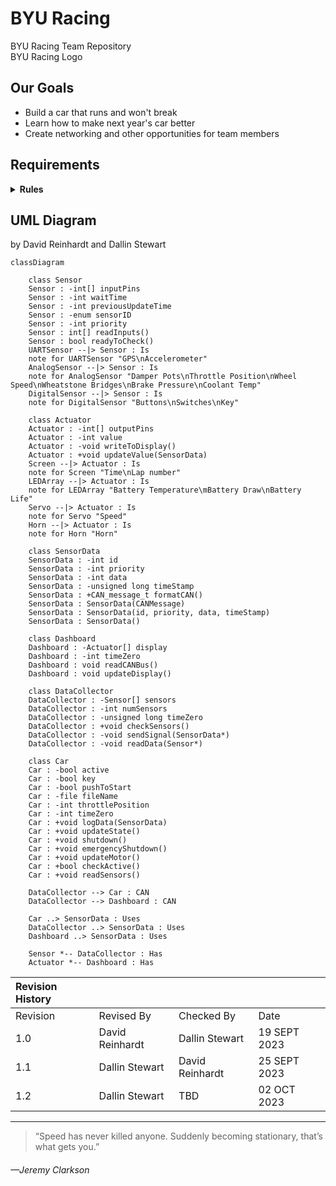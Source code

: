 # BYU Racing
BYU Racing Team Repository
<br>BYU Racing Logo</br>

## Our Goals
 - Build a car that runs and won't break
 - Learn how to make next year's car better
 - Create networking and other opportunities for team members

## Requirements
<details>
<summary><B>Rules</B></summary>
<b>Rules</b> 
 <br>

- Brake light [T.3.4]
- - Must be visible, even in intense sunlight
- Accelerator system [T.4]
-  - Must have two electrically separate sensors 
- - Sensors must have different transfer functions
- - Sensor circuits must have resistors to make a short circuit result in a 0% reading
- - If a reading is received that is outside of the possible range, the motor controller must deactivate motor power
- - The motor controller may only accept up to a 10% difference in readings for 100 msec before deactivating motor power
- - Must have a detachable connector or switched breakout box to allow for disconnecting each sensor
- - ETC systems form must contain a detailed description of all possible failure modes including, but not limited to signal out of range, time outs, corrupted messages, and lost messages
- - Integrity of motor command signal must be maintained at all stages
- Brake system encoder (BSE) [T.4.3]
- - There must be a sensor for measuring brake line pressure or pedal position
- - If an abnormal or no reading is read for more than 100 msec, the motor power must be deactivated
- - The ETC systems form must contain a detailed description of all possible failure modes including, but not limited to signal out of range, time outs, corrupted messages, and lost messages
- Low Voltage Battery [T.9.2]
- - Low voltage batteries must be securely mounted within the chassis below the height of the shoulder belt mount
- - Low voltage batteries must have overcurrent protection that trips at or below the maximum specified discharge current of the cells
- - The positive terminal must be insulated
- - Any wet-cell battery in the driver’s compartment must be contained in a nonconductive marine type container or equivalent
- - Lithium chemistry battery packs must have a sturdy, rigid casing made from nonconductive material or be commercially available as an OEM style replacement
- - All batteries using chemistry other than lead-acid must be presented at technical inspection with markings identifying it for comparison to a datasheet or other documentation that prove that the pack and supporting electronics meet all rules requirements

- Grounded low voltage system general requirements [EV 4.4]
- - The grounded low voltage system must be below 60 V DC and must be grounded to the chassis
- - The grounded low voltage system must include two master switches that meet the following requirements: <B>[I think this is part of the shutdown circuit, but I am not completely sure]</B>
- - The grounded low voltage system must have a measuring point that is connected to the ground of the low voltage system 
- - - This measuring point must be next to the tractive system measuring point
- - - The measuring point must be be a black 4mm banana jack marked “GND”
- Vehicle operation
- - The vehicle must energize in the following manner: grounded low voltage active, tractive system active, then ready to drive.
- - Ready to drive 
- - - The vehicle will respond to motor inputs once the tractive system is active, the brake pedal is pressed and held, and the driver preforms a specific manual action to activate (such as pressing a specific button in the cockpit) 
- - - Once the ready to drive state is activated, the vehicle must make a ready to drive sound for one to three seconds that is easily recognizable and is at least 80 dBA
</details>

## UML Diagram
by David Reinhardt and Dallin Stewart

```mermaid
classDiagram

    class Sensor
    Sensor : -int[] inputPins
    Sensor : -int waitTime
    Sensor : -int previousUpdateTime
    Sensor : -enum sensorID 
    Sensor : -int priority
    Sensor : int[] readInputs()
    Sensor : bool readyToCheck()
    UARTSensor --|> Sensor : Is
    note for UARTSensor "GPS\nAccelerometer"
    AnalogSensor --|> Sensor : Is
    note for AnalogSensor "Damper Pots\nThrottle Position\nWheel Speed\nWheatstone Bridges\nBrake Pressure\nCoolant Temp"
    DigitalSensor --|> Sensor : Is
    note for DigitalSensor "Buttons\nSwitches\nKey"

    class Actuator
    Actuator : -int[] outputPins
    Actuator : -int value
    Actuator : -void writeToDisplay()
    Actuator : +void updateValue(SensorData)
    Screen --|> Actuator : Is
    note for Screen "Time\nLap number"
    LEDArray --|> Actuator : Is
    note for LEDArray "Battery Temperature\mBattery Draw\nBattery Life"
    Servo --|> Actuator : Is
    note for Servo "Speed"
    Horn --|> Actuator : Is
    note for Horn "Horn"

    class SensorData
    SensorData : -int id
    SensorData : -int priority
    SensorData : -int data
    SensorData : -unsigned long timeStamp
    SensorData : +CAN_message_t formatCAN()
    SensorData : SensorData(CANMessage)
    SensorData : SensorData(id, priority, data, timeStamp)
    SensorData : SensorData()

    class Dashboard
    Dashboard : -Actuator[] display
    Dashboard : -int timeZero
    Dashboard : void readCANBus()
    Dashboard : void updateDisplay()

    class DataCollector
    DataCollector : -Sensor[] sensors
    DataCollector : -int numSensors
    DataCollector : -unsigned long timeZero
    DataCollector : +void checkSensors()
    DataCollector : -void sendSignal(SensorData*)
    DataCollector : -void readData(Sensor*)

    class Car
    Car : -bool active
    Car : -bool key
    Car : -bool pushToStart
    Car : -file fileName
    Car : -int throttlePosition
    Car : -int timeZero
    Car : +void logData(SensorData)
    Car : +void updateState()
    Car : +void shutdown()
    Car : +void emergencyShutdown()
    Car : +void updateMotor()
    Car : +bool checkActive()
    Car : +void readSensors()

    DataCollector --> Car : CAN
    DataCollector --> Dashboard : CAN

    Car ..> SensorData : Uses
    DataCollector ..> SensorData : Uses
    Dashboard ..> SensorData : Uses

    Sensor *-- DataCollector : Has
    Actuator *-- Dashboard : Has
```
|Revision History|             |                      |              |
|   :---   |       :---        |         :---         |     :---     |
| Revision |    Revised By     |    Checked By        |     Date     |
|    1.0   |  David Reinhardt  |   Dallin Stewart     | 19 SEPT 2023 |
|    1.1   |  Dallin Stewart   |   David Reinhardt    | 25 SEPT 2023 |
|    1.2   |  Dallin Stewart   |   TBD                | 02 OCT 2023  |


----


>“Speed has never killed anyone. Suddenly becoming stationary, that’s what gets you.”
###### —Jeremy Clarkson 
